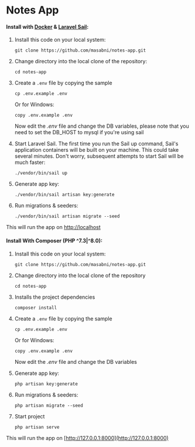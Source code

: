 # Notes App
#### Install with [Docker](https://www.docker.com/products/docker-desktop) & [Laravel Sail](https://laravel.com/docs/8.x/sail):
1. Install this code on your local system:

    ```
    git clone https://github.com/masabni/notes-app.git
    ```

2. Change directory into the local clone of the repository:

    ```
    cd notes-app
    ```

3. Create a `.env` file by copying the sample

    ```
    cp .env.example .env
    ```

   Or for Windows:

    ```
    copy .env.example .env
    ```

   Now edit the *.env* file and change the DB variables, please note that you need to set the DB_HOST to mysql if you're using sail

4. Start Laravel Sail. The first time you run the Sail up command, Sail's application containers will be built on your machine. This could take several minutes. Don't worry, subsequent attempts to start Sail will be much faster:

    ```
    ./vendor/bin/sail up
    ```

5. Generate app key:

    ```
    ./vendor/bin/sail artisan key:generate
    ```

6. Run migrations & seeders:

    ```
    ./vendor/bin/sail artisan migrate --seed
    ```

This will run the app on [http://localhost](http://localhost)

#### Install With Composer (PHP ^7.3|^8.0):
1. Install this code on your local system:

    ```
    git clone https://github.com/masabni/notes-app.git
    ```

2. Change directory into the local clone of the repository

    ```
    cd notes-app
    ```

3. Installs the project dependencies

    ```
    composer install
    ```

4. Create a `.env` file by copying the sample

    ```
    cp .env.example .env
    ```

   Or for Windows:

    ```
    copy .env.example .env
    ```

   Now edit the *.env* file and change the DB variables

5. Generate app key:

    ```
    php artisan key:generate
    ```

6. Run migrations & seeders:

    ```
    php artisan migrate --seed
    ```

8. Start project

    ```
    php artisan serve
    ```

This will run the app on [http://127.0.0.1:8000](http://127.0.0.1:8000)
